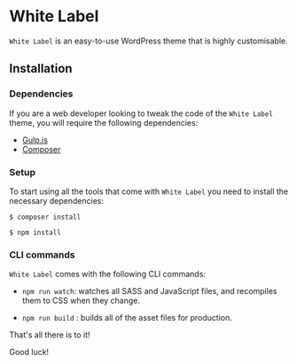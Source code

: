 
# White Label

 `White Label` is an easy-to-use WordPress theme that is highly customisable.

## Installation

###  Dependencies

If you are a web developer looking to tweak the code of the `White Label` theme, you will require the following dependencies:

- [Gulp.js](https://gulpjs.com/)
- [Composer](https://getcomposer.org/)

###  Setup

To start using all the tools that come with `White Label` you need to install the necessary dependencies:

`$ composer install`

`$ npm install`

###  CLI commands

`White Label` comes with the following CLI commands:

-  `npm run watch`: watches all SASS and JavaScript files, and recompiles them to CSS when they change.

-  `npm run build` : builds all of the asset files for production.

That's all there is to it!

Good luck!
